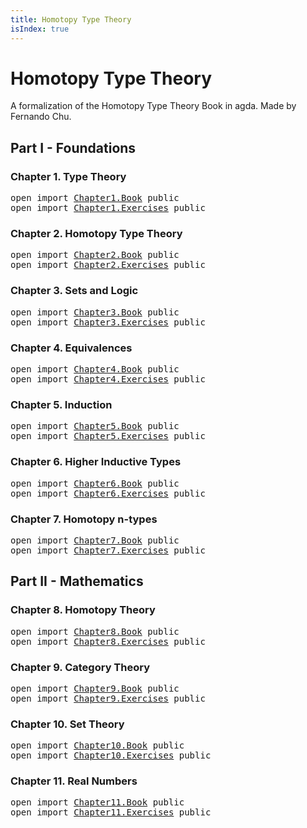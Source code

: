 ```yaml
---
title: Homotopy Type Theory
isIndex: true
---
```


<!--
<pre class="Agda"><a id="65" class="Keyword">module</a> <a id="72" href="index.html" class="Module">index</a> <a id="78" class="Keyword">where</a>
</pre>-->

# Homotopy Type Theory

A formalization of the Homotopy Type Theory Book in agda.
Made by Fernando Chu.

## Part I - Foundations

### Chapter 1. Type Theory

<pre class="Agda"><a id="259" class="Keyword">open</a> <a id="264" class="Keyword">import</a> <a id="271" href="Chapter1.Book.html" class="Module">Chapter1.Book</a> <a id="285" class="Keyword">public</a>
<a id="292" class="Keyword">open</a> <a id="297" class="Keyword">import</a> <a id="304" href="Chapter1.Exercises.html" class="Module">Chapter1.Exercises</a> <a id="323" class="Keyword">public</a>
</pre>
### Chapter 2. Homotopy Type Theory

<pre class="Agda"><a id="380" class="Keyword">open</a> <a id="385" class="Keyword">import</a> <a id="392" href="Chapter2.Book.html" class="Module">Chapter2.Book</a> <a id="406" class="Keyword">public</a>
<a id="413" class="Keyword">open</a> <a id="418" class="Keyword">import</a> <a id="425" href="Chapter2.Exercises.html" class="Module">Chapter2.Exercises</a> <a id="444" class="Keyword">public</a>
</pre>
### Chapter 3. Sets and Logic

<pre class="Agda"><a id="495" class="Keyword">open</a> <a id="500" class="Keyword">import</a> <a id="507" href="Chapter3.Book.html" class="Module">Chapter3.Book</a> <a id="521" class="Keyword">public</a>
<a id="528" class="Keyword">open</a> <a id="533" class="Keyword">import</a> <a id="540" href="Chapter3.Exercises.html" class="Module">Chapter3.Exercises</a> <a id="559" class="Keyword">public</a>
</pre>
### Chapter 4. Equivalences

<pre class="Agda"><a id="608" class="Keyword">open</a> <a id="613" class="Keyword">import</a> <a id="620" href="Chapter4.Book.html" class="Module">Chapter4.Book</a> <a id="634" class="Keyword">public</a>
<a id="641" class="Keyword">open</a> <a id="646" class="Keyword">import</a> <a id="653" href="Chapter4.Exercises.html" class="Module">Chapter4.Exercises</a> <a id="672" class="Keyword">public</a>
</pre>
### Chapter 5. Induction

<pre class="Agda"><a id="718" class="Keyword">open</a> <a id="723" class="Keyword">import</a> <a id="730" href="Chapter5.Book.html" class="Module">Chapter5.Book</a> <a id="744" class="Keyword">public</a>
<a id="751" class="Keyword">open</a> <a id="756" class="Keyword">import</a> <a id="763" href="Chapter5.Exercises.html" class="Module">Chapter5.Exercises</a> <a id="782" class="Keyword">public</a>
</pre>
### Chapter 6. Higher Inductive Types

<pre class="Agda"><a id="841" class="Keyword">open</a> <a id="846" class="Keyword">import</a> <a id="853" href="Chapter6.Book.html" class="Module">Chapter6.Book</a> <a id="867" class="Keyword">public</a>
<a id="874" class="Keyword">open</a> <a id="879" class="Keyword">import</a> <a id="886" href="Chapter6.Exercises.html" class="Module">Chapter6.Exercises</a> <a id="905" class="Keyword">public</a>
</pre>
### Chapter 7. Homotopy n-types

<pre class="Agda"><a id="958" class="Keyword">open</a> <a id="963" class="Keyword">import</a> <a id="970" href="Chapter7.Book.html" class="Module">Chapter7.Book</a> <a id="984" class="Keyword">public</a>
<a id="991" class="Keyword">open</a> <a id="996" class="Keyword">import</a> <a id="1003" href="Chapter7.Exercises.html" class="Module">Chapter7.Exercises</a> <a id="1022" class="Keyword">public</a>
</pre>
## Part II - Mathematics

### Chapter 8. Homotopy Theory

<pre class="Agda"><a id="1100" class="Keyword">open</a> <a id="1105" class="Keyword">import</a> <a id="1112" href="Chapter8.Book.html" class="Module">Chapter8.Book</a> <a id="1126" class="Keyword">public</a>
<a id="1133" class="Keyword">open</a> <a id="1138" class="Keyword">import</a> <a id="1145" href="Chapter8.Exercises.html" class="Module">Chapter8.Exercises</a> <a id="1164" class="Keyword">public</a>
</pre>
### Chapter 9. Category Theory

<pre class="Agda"><a id="1216" class="Keyword">open</a> <a id="1221" class="Keyword">import</a> <a id="1228" href="Chapter9.Book.html" class="Module">Chapter9.Book</a> <a id="1242" class="Keyword">public</a>
<a id="1249" class="Keyword">open</a> <a id="1254" class="Keyword">import</a> <a id="1261" href="Chapter9.Exercises.html" class="Module">Chapter9.Exercises</a> <a id="1280" class="Keyword">public</a>
</pre>
### Chapter 10. Set Theory

<pre class="Agda"><a id="1328" class="Keyword">open</a> <a id="1333" class="Keyword">import</a> <a id="1340" href="Chapter10.Book.html" class="Module">Chapter10.Book</a> <a id="1355" class="Keyword">public</a>
<a id="1362" class="Keyword">open</a> <a id="1367" class="Keyword">import</a> <a id="1374" href="Chapter10.Exercises.html" class="Module">Chapter10.Exercises</a> <a id="1394" class="Keyword">public</a>
</pre>
### Chapter 11. Real Numbers

<pre class="Agda"><a id="1444" class="Keyword">open</a> <a id="1449" class="Keyword">import</a> <a id="1456" href="Chapter11.Book.html" class="Module">Chapter11.Book</a> <a id="1471" class="Keyword">public</a>
<a id="1478" class="Keyword">open</a> <a id="1483" class="Keyword">import</a> <a id="1490" href="Chapter11.Exercises.html" class="Module">Chapter11.Exercises</a> <a id="1510" class="Keyword">public</a>
</pre>
